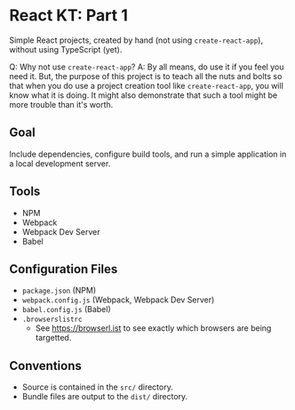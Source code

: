 # React KT: Part 1

Simple React projects, created by hand (not using `create-react-app`), without using TypeScript (yet).

Q: Why not use `create-react-app`?
A: By all means, do use it if you feel you need it. But, the purpose of this project is to teach all the nuts and bolts
so that when you do use a project creation tool like `create-react-app`, you will know what it is doing. It might also
demonstrate that such a tool might be more trouble than it's worth.

## Goal

Include dependencies, configure build tools, and run a simple application in a local development server.

## Tools

* NPM
* Webpack
* Webpack Dev Server
* Babel

## Configuration Files

* `package.json` (NPM)
* `webpack.config.js` (Webpack, Webpack Dev Server)
* `babel.config.js` (Babel)
* `.browserslistrc`
  * See https://browserl.ist to see exactly which browsers are being targetted.

## Conventions

* Source is contained in the `src/` directory.
* Bundle files are output to the `dist/` directory.
